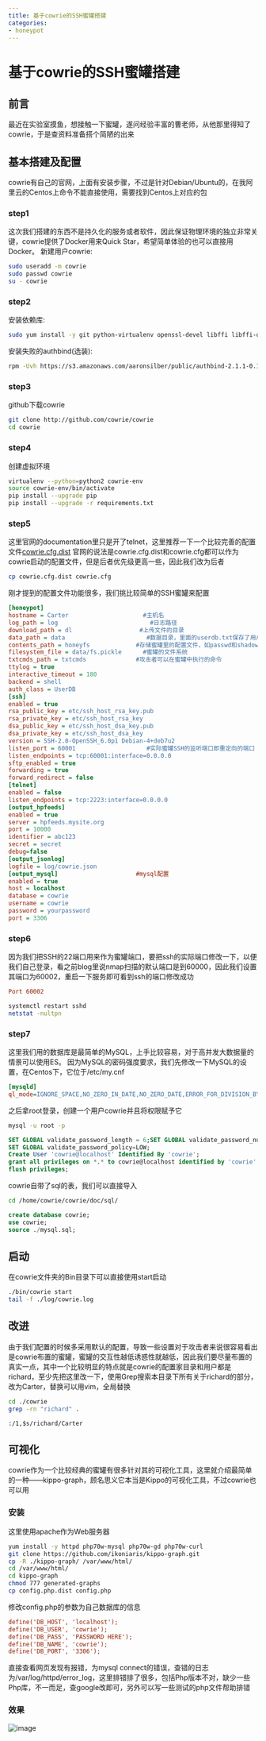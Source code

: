 ```yaml
---
title: 基于cowrie的SSH蜜罐搭建
categories:
- honeypot
---
```

# 基于cowrie的SSH蜜罐搭建

## 前言
最近在实验室摸鱼，想接触一下蜜罐，遂问经验丰富的曹老师，从他那里得知了cowrie，于是查资料准备搭个简陋的出来

## 基本搭建及配置
cowrie有自己的官网，上面有安装步骤，不过是针对Debian/Ubuntu的，在我阿里云的Centos上命令不能直接使用，需要找到Centos上对应的包

### step1
这次我们搭建的东西不是持久化的服务或者软件，因此保证物理环境的独立非常关键，cowrie提供了Docker用来Quick Star，希望简单体验的也可以直接用Docker。
新建用户cowrie:
```bash
sudo useradd -m cowrie
sudo passwd cowrie
su - cowrie
```
### step2
安装依赖库:
```bash
sudo yum install -y git python-virtualenv openssl-devel libffi libffi-devel gcc make python-devel
```
安装失败的authbind(选装):
```bash
rpm -Uvh https://s3.amazonaws.com/aaronsilber/public/authbind-2.1.1-0.1.x86_64.rpm
```
### step3
github下载cowrie
```bash
git clone http://github.com/cowrie/cowrie
cd cowrie
```
### step4
创建虚拟环境
```bash
virtualenv --python=python2 cowrie-env
source cowrie-env/bin/activate
pip install --upgrade pip
pip install --upgrade -r requirements.txt
```
### step5
这里官网的documentation里只是开了telnet，这里推荐一下一个比较完善的配置文件[cowrie.cfg.dist](https://github.com/r3p3r/micheloosterhof-cowrie/blob/master/cowrie.cfg.dist)
官网的说法是cowrie.cfg.dist和cowrie.cfg都可以作为cowrie启动的配置文件，但是后者优先级更高一些，因此我们改为后者
```bash
cp cowrie.cfg.dist cowrie.cfg
```
刚才提到的配置文件功能很多，我们挑比较简单的SSH蜜罐来配置
```ini
[honeypot]
hostname = Carter                     #主机名                     
log_path = log                          #日志路径                   
download_path = dl                   #上传文件的目录           
data_path = data                       #数据目录，里面的userdb.txt保存了用户登录的弱口令，当攻击者  SSH登录符合其中规则时即可成功进入蜜罐 
contents_path = honeyfs             #存储蜜罐里的配置文件，如passwd和shadow等    
filesystem_file = data/fs.pickle      #蜜罐的文件系统
txtcmds_path = txtcmds              #攻击者可以在蜜罐中执行的命令
ttylog = true
interactive_timeout = 180
backend = shell
auth_class = UserDB
[ssh]
enabled = true                  
rsa_public_key = etc/ssh_host_rsa_key.pub
rsa_private_key = etc/ssh_host_rsa_key
dsa_public_key = etc/ssh_host_dsa_key.pub
dsa_private_key = etc/ssh_host_dsa_key
version = SSH-2.0-OpenSSH_6.0p1 Debian-4+deb7u2
listen_port = 60001                    #实际蜜罐SSH的监听端口即重定向的端口        
listen_endpoints = tcp:60001:interface=0.0.0.0  
sftp_enabled = true
forwarding = true
forward_redirect = false
[telnet]
enabled = false         
listen_endpoints = tcp:2223:interface=0.0.0.0
[output_hpfeeds]
enabled = true
server = hpfeeds.mysite.org
port = 10000
identifier = abc123
secret = secret
debug=false
[output_jsonlog]
logfile = log/cowrie.json
[output_mysql]                      #mysql配置
enabled = true
host = localhost
database = cowrie
username = cowrie
password = yourpassword
port = 3306
```
### step6
因为我们把SSH的22端口用来作为蜜罐端口，要把ssh的实际端口修改一下，以便我们自己登录，看之前blog里说nmap扫描的默认端口是到60000，因此我们设置其端口为60002，重启一下服务即可看到ssh的端口修改成功
```ini
Port 60002
```
```bash
systemctl restart sshd
netstat -nultpn
```
### step7
这里我们用的数据库是最简单的MySQL，上手比较容易，对于高并发大数据量的情景可以使用ES。
因为MySQL的密码强度要求，我们先修改一下MySQL的设置，在Centos下，它位于/etc/my.cnf
```ini
[mysqld]
ql_mode=IGNORE_SPACE,NO_ZERO_IN_DATE,NO_ZERO_DATE,ERROR_FOR_DIVISION_BY_ZERO,NO_AUTO_CREATE_USER,NO_ENGINE_SUBSTITUTION
```
之后拿root登录，创建一个用户cowrie并且将权限赋予它
```bash
mysql -u root -p
```
```sql
SET GLOBAL validate_password_length = 6;SET GLOBAL validate_password_number_count = 0;
SET GLOBAL validate_password_policy=LOW;
Create User 'cowrie@localhost' Identified By 'cowrie';
grant all privileges on *.* to cowrie@localhost identified by 'cowrie' with grant option;
flush privileges;
```
cowrie自带了sql的表，我们可以直接导入
```bash
cd /home/cowrie/cowrie/doc/sql/
```
```sql
create database cowrie;
use cowrie;
source ./mysql.sql;
```
## 启动
在cowrie文件夹的Bin目录下可以直接使用start启动
```bash
./bin/cowrie start
tail -f ./log/cowrie.log
```
## 改进
由于我们配置的时候多采用默认的配置，导致一些设置对于攻击者来说很容易看出是cowrie布置的蜜罐，蜜罐的交互性越低诱惑性就越低，因此我们要尽量布置的真实一点，其中一个比较明显的特点就是cowrie的配置家目录和用户都是richard，至少先把这里改一下，使用Grep搜索本目录下所有关于richard的部分，改为Carter，替换可以用vim，全局替换
```bash
cd ./cowrie
grep -rn "richard" .
```
```vim
:/1,$s/richard/Carter
```
## 可视化
cowrie作为一个比较经典的蜜罐有很多针对其的可视化工具，这里就介绍最简单的一种——kippo-graph，顾名思义它本当是Kippo的可视化工具，不过cowrie也可以用
### 安装
这里使用apache作为Web服务器
```bash
yum install -y httpd php70w-mysql php70w-gd php70w-curl
git clone https://github.com/ikoniaris/kippo-graph.git
cp -R ./kippo-graph/ /var/www/html/
cd /var/www/html/
cd kippo-graph
chmod 777 generated-graphs
cp config.php.dist config.php
```
修改config.php的参数为自己数据库的信息
```ini
define('DB_HOST', 'localhost');
define('DB_USER', 'cowrie');
define('DB_PASS', 'PASSWORD HERE');
define('DB_NAME', 'cowrie');
define('DB_PORT', '3306');
```
直接查看网页发现有报错，为mysql connect的错误，查错的日志为/var/log/httpd/error_log，这里排错排了很多，包括Php版本不对，缺少一些Php库，不一而足，查google改即可，另外可以写一些测试的php文件帮助排错
### 效果
![image](./kippo.jpg)
